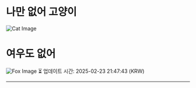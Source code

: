 
# 나만 없어 고양이

![Cat Image](https://cdn2.thecatapi.com/images/d99.jpg)

# 여우도 없어
![Fox Image](https://randomfox.ca/images/33.jpg)
⏳ 업데이트 시간: 2025-02-23 21:47:43 (KRW)

---
